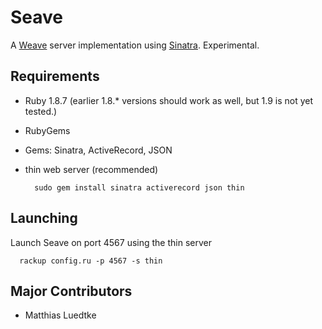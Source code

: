 Seave
=====

A [Weave](https://wiki.mozilla.org/Labs/Weave "Weave") server implementation using [Sinatra](http://www.sinatrarb.com/ "Sinatra"). Experimental.

Requirements
------------

* Ruby 1.8.7 (earlier 1.8.* versions should work as well, but 1.9 is not yet tested.)
* RubyGems
* Gems: Sinatra, ActiveRecord, JSON
* thin web server (recommended)

        sudo gem install sinatra activerecord json thin

Launching
---------
Launch Seave on port 4567 using the thin server

      rackup config.ru -p 4567 -s thin


Major Contributors
------------------
* Matthias Luedtke

